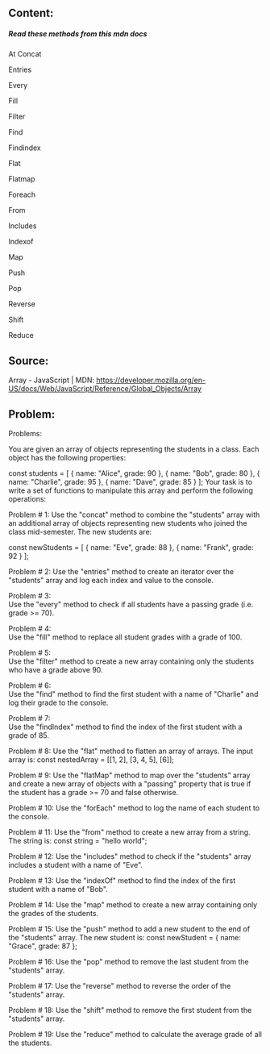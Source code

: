 ## Content:

##### Read these methods from this mdn docs

At
Concat

Entries

Every

Fill

Filter

Find

Findindex

Flat

Flatmap

Foreach

From

Includes

Indexof

Map

Push

Pop

Reverse

Shift

Reduce

## Source:

Array - JavaScript | MDN:
https://developer.mozilla.org/en-US/docs/Web/JavaScript/Reference/Global_Objects/Array

## Problem:

Problems:

You are  given an array of objects representing the students in a class. Each object has the following properties:

const students = [
  { name: "Alice", grade: 90 },
  { name: "Bob", grade: 80 },
  { name: "Charlie", grade: 95 },
  { name: "Dave", grade: 85 }
];
Your task is to write a set of functions to manipulate this array and perform the following operations:

Problem # 1:
Use the "concat" method to combine the "students" array with an additional array of objects representing new students who joined the class mid-semester. The new students are:

const newStudents = [
  { name: "Eve", grade: 88 },
  { name: "Frank", grade: 92 }
];  

Problem # 2:
Use the "entries" method to create an iterator over the "students" array and log each index and value to the console.

Problem # 3:  
Use the "every" method to check if all students have a passing grade (i.e. grade >= 70).

Problem # 4:  
Use the "fill" method to replace all student grades with a grade of 100.

Problem # 5:  
Use the "filter" method to create a new array containing only the students who have a grade above 90.

Problem # 6:  
Use the "find" method to find the first student with a name of "Charlie" and log their grade to the console.

Problem # 7:  
Use the "findIndex" method to find the index of the first student with a grade of 85.

Problem # 8: 
Use the "flat" method to flatten an array of arrays. The input array is:
const nestedArray = [[1, 2], [3, 4, 5], [6]];


Problem # 9: 
Use the "flatMap" method to map over the "students" array and create a new array of objects with a "passing" property that is true if the student has a grade >= 70 and false otherwise.

Problem # 10: 
Use the "forEach" method to log the name of each student to the console.

Problem # 11: 
Use the "from" method to create a new array from a string. The string is:
const string = "hello world";

Problem # 12:
Use the "includes" method to check if the "students" array includes a student with a name of "Eve".

Problem # 13:
Use the "indexOf" method to find the index of the first student with a name of "Bob".

Problem # 14:
Use the "map" method to create a new array containing only the grades of the students.

Problem # 15:
Use the "push" method to add a new student to the end of the "students" array. The new student is:
const newStudent = { name: "Grace", grade: 87 };

Problem # 16:
Use the "pop" method to remove the last student from the "students" array.

Problem # 17:
Use the "reverse" method to reverse the order of the "students" array.

Problem # 18:
Use the "shift" method to remove the first student from the "students" array.

Problem # 19:
Use the "reduce" method to calculate the average grade of all the students.